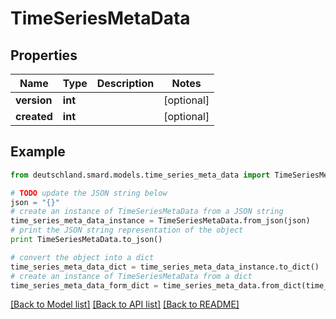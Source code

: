 # TimeSeriesMetaData


## Properties
Name | Type | Description | Notes
------------ | ------------- | ------------- | -------------
**version** | **int** |  | [optional] 
**created** | **int** |  | [optional] 

## Example

```python
from deutschland.smard.models.time_series_meta_data import TimeSeriesMetaData

# TODO update the JSON string below
json = "{}"
# create an instance of TimeSeriesMetaData from a JSON string
time_series_meta_data_instance = TimeSeriesMetaData.from_json(json)
# print the JSON string representation of the object
print TimeSeriesMetaData.to_json()

# convert the object into a dict
time_series_meta_data_dict = time_series_meta_data_instance.to_dict()
# create an instance of TimeSeriesMetaData from a dict
time_series_meta_data_form_dict = time_series_meta_data.from_dict(time_series_meta_data_dict)
```
[[Back to Model list]](../README.md#documentation-for-models) [[Back to API list]](../README.md#documentation-for-api-endpoints) [[Back to README]](../README.md)



